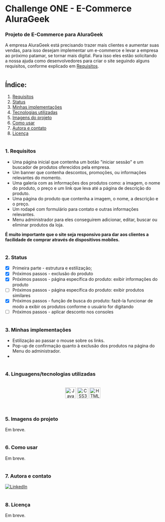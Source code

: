 # **Challenge ONE - E-Commerce AluraGeek**

### **Projeto de E-Commerce para AluraGeek**

A empresa AluraGeek está precisando trazer mais clientes e aumentar suas vendas, para isso desejam implementar um e-commerce e levar a empresa ao próximo patamar, se tornar mais digital. Para isso eles estão solicitando a nossa ajuda como desenvolvedores para criar o site seguindo alguns requisitos, conforme explicado em [Requisitos](#1-requisitos).

#

## **Índice:**

1. [Requisitos](#1-requisitos) 
2. [Status](#2-status)
3. [Minhas implementações](#3-minhas-implementações)
4. [Tecnologias utilizadas](#4-linguagenstecnologias-utilizadas)
5. [Imagens do projeto](#5-imagens-do-projeto)
6. [Como usar](#6-como-usar)
7. [Autora e contato](#7-autora-e-contato)
8. [Licença](#8-licença)

#

### **1. Requisitos**

- Uma página inicial que contenha um botão "iniciar sessão" e um buscador de produtos oferecidos pela empresa.
- Um banner que contenha descontos, promoções, ou informações relevantes do momento.
- Uma galeria com as informações dos produtos como: a imagem, o nome do produto, o preço e um link que leva até a página de descrição do produto.
- Uma página do produto que contenha a imagem, o nome, a descrição e o preço.
- Um rodapé com formulário para contato e outras informações relevantes.
- Menu administrador para eles conseguirem adicionar, editar, buscar ou eliminar produtos da loja.

**É muito importante que o site seja responsivo para dar aos clientes a facilidade de comprar através de dispositivos mobiles.**

#

### **2. Status**

- [x] Primeira parte - estrutura e estilização;<br />
- [x] Próximos passos - exclusão do produto <br />
- [x] Próximos passos - página específica do produto: exibir informações do produto <br />
- [ ] Próximos passos - página específica do produto: exibir produtos similares <br />
- [x] Próximos passos - função de busca do produto: fazê-la funcionar de modo a exibir os produtos conforme o usuário for digitando <br />
- [ ] Próximos passos - aplicar desconto nos consoles <br />

#

### **3. Minhas implementações**

- Estilização ao passar o mouse sobre os links.
- Pop-up de confirmação quanto à exclusão dos produtos na página do Menu do administrador.
- 

#

### **4. Linguagens/tecnologias utilizadas**

<div style="display: inline_block" align="center"><br />
    <img src="https://img.shields.io/badge/JavaScript-F7DF1E?style=for-the-badge&logo=javascript&logoColor=black" height="35px" alt="JavaScript" align="center" />
    <img src="https://img.shields.io/badge/CSS3-1572B6?style=for-the-badge&logo=css3&logoColor=white" height="36px" alt="CSS3" align="center" />
    <img src="https://img.shields.io/badge/HTML5-E34F26?style=for-the-badge&logo=html5&logoColor=white" height="35px" alt="HTML5" align="center" />
</div><br />

#

### **5. Imagens do projeto**

Em breve.

#

### **6. Como usar**

Em breve.

#

### **7. Autora e contato**

[![LinkedIn](https://img.shields.io/badge/LinkedIn-0077B5?style=for-the-badge&logo=linkedin&logoColor=white)](https://www.linkedin.com/in/leticiaviana-trad-dev/)

#

### **8. Licença**
Em breve.

#